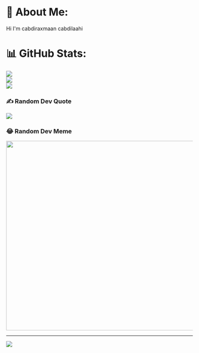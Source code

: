 # 💫 About Me:
Hi I'm cabdiraxmaan cabdilaahi

# 📊 GitHub Stats:
![](https://github-readme-stats.vercel.app/api?username=xikam01&theme=radical&hide_border=false&include_all_commits=true&count_private=true)<br/>
![](https://github-readme-streak-stats.herokuapp.com/?user=xikam01&theme=radical&hide_border=false)<br/>
![](https://github-readme-stats.vercel.app/api/top-langs/?username=xikam01&theme=radical&hide_border=false&include_all_commits=true&count_private=true&layout=compact)

### ✍️ Random Dev Quote
![](https://quotes-github-readme.vercel.app/api?type=horizontal&theme=radical)

### 😂 Random Dev Meme
<img src="https://random-memer.herokuapp.com/" width="512px"/>

---
[![](https://visitcount.itsvg.in/api?id=xikam01&icon=5&color=1)](https://visitcount.itsvg.in)

<!-- Proudly created with GPRM ( https://gprm.itsvg.in ) -->
